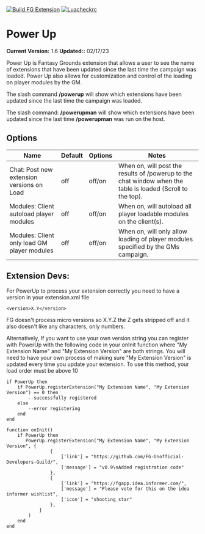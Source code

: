 [![Build FG Extension](https://github.com/rhagelstrom/PowerUp/actions/workflows/create-release.yml/badge.svg)](https://github.com/rhagelstrom/PowerUp/actions/workflows/create-release.yml) [![Luacheckrc](https://github.com/rhagelstrom/PowerUp/actions/workflows/luacheck.yml/badge.svg)](https://github.com/rhagelstrom/PowerUp/actions/workflows/luacheck.yml)
# Power Up

**Current Version:** 1.6
**Updated::** 02/17/23

Power Up is Fantasy Grounds extension that allows a user to see the name of extensions that have been updated since the last time the campaign was loaded. Power Up also allows for customization and control of the loading on player modules by the GM.

The slash command <b>/powerup</b> will show which extensions have been updated since the last time the campaign was loaded.

The slash command: <b>/powerupman</b> will show which extensions have been updated since the last time <b>/powerupman</b> was run on the host.
## Options

| Name| Default | Options | Notes |
|---|---|---|---|
|Chat: Post new extension versions on Load| off| off/on| When on, will post the results of /powerup to the chat window when the table is loaded (Scroll to the top).|
|Modules: Client autoload player modules| off| off/on| When on, will autoload all player loadable modules on the client(s).|
|Modules: Client only load GM player modules| off| off/on| When on, will only allow loading of player modules specified by the GMs campaign.|


## Extension Devs:

For PowerUp to process your extension correctly you need to have a version in your extension.xml file

`<version>X.Y</version>`

FG doesn't process micro versions so X.Y.Z the Z gets stripped off and it also doesn't like any characters, only numbers.

Alternatively, If you want to use your own version string you can register with PowerUp with the following code in your onInit function where "My Extension Name" and "My Extension Version" are both strings. You will need to have your own process of making sure "My Extension Version" is updated every time you update your extension. To use this method, your load order must be above 10

```
if PowerUp then
	if PowerUp.registerExtension("My Extension Name", "My Extension Version") == 0 then
        --successfully registered
    else
        --error registering
    end
end
```

```
function onInit()
    if PowerUp then
       PowerUp.registerExtension("My Extension Name", "My Extension Version", {
                {
                    ['link'] = "https://github.com/FG-Unofficial-Developers-Guild/",
                    ['message'] = "v0.9\nAdded registration code"
                },
                {
                    ['link'] = "https://fgapp.idea.informer.com/",
                    ['message'] = "Please vote for this on the idea informer wishlist",
                    ['icon'] = "shooting_star"
                },
            }
        )
    end
end
```